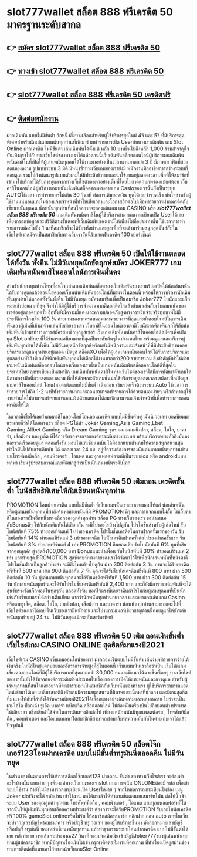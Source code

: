 # slot777wallet สล็อต 888 ฟรีเครดิต 50  มาตรฐานระดับสากล

## 👉 [สมัคร slot777wallet สล็อต 888 ฟรีเครดิต 50](https://slot777wallet.com/)
## 👉 [ทางเข้า slot777wallet สล็อต 888 ฟรีเครดิต 50](https://slot777wallet.com/)
## 👉 [slot777wallet สล็อต 888 ฟรีเครดิต 50 เครดิตฟรี](https://slot777wallet.com/)
## 👉 [ติดต่อพนักงาน](https://slot777wallet.com/)


ฝากเดิมพัน แบบไม่มีขั้นต่ำ  อีกหนึ่งสิ่งทางเลือกสำหรับผู้ใช้บริการยุคใหม่ 4จี และ 5จี ที่มีบริการสุดพิเศษสำหรับนักเล่นเกมพนันทุกท่านที่เข้ามาร่วมทำรายการเปิด Userกับทางเราเดิมพัน เกม Slot Online ฝากเครดิต ไม่มีขั้นต่ำ เล่นเดิมพันได้ตั้งแต่ หลัก 10 บาทขึ้นไปถึงหลัก 1,000 ร่วมสำราญใจ บันเทิงอุราไปกับทางเว็บไซต์ของทางเราได้แล้วตอนนี้เว็บเดิมพันสล็อตออนไลน์ผู้บริการเกมเดิมพันพนันคาสิโนที่เปิดให้ผู้เล่นพนันทุกคนได้ใช้งานมาอย่างเป็นเวลานานมากกว่า 3 ปี มีภาพกราฟิกที่สวยสดและงดงาม รูปแบบระบบ 3 มิติ
มิหนำซ้ำทางเว็บเกมของเรายังมี พนักงานมืออาชีพการสร้างระบบที่คอยดูเล  รวมไปถึงพัฒนารูปแบบตัวเกมให้มีประสิทธิภาพและน่าใช้งานอยู่ตลอดเวลา เพื่อที่ให้สมาชิกที่เข้ามาใช้บริการได้รับการดูแลจากทางเว็บไซต์ของเราอย่างเต็มที่โดยไม่ขาดตกบกพร่องแม้แต่น้อย เว็บคาสิโนออนไลน์ผู้บริการเกมพนันเดิมพันสล็อตของทางค่ายเกม Casioของเรานั้นยังเป็นระบบ AUTOใช้เวลาการทำรายการไม่เกิน 30 วินาที ต่อการเติมยอดเงิน พูดได้เลยว่ารวดเร็ว ทันใจสำหรับผู้ใช้งานแน่นอนและไม่ต้องแจ้งเจ้าหน้าที่ทำให้เสียเวลาและโอกาสอีกต่อไปเมื่อทำรายการฝากเครดิตกับเซียนพนันทุกคน
นักพนันทุกท่านที่สนใจอยากจะลองเล่นเกม เกม CASINO  หรือ ***slot777wallet สล็อต 888 ฟรีเครดิต 50*** เกมเดิมพันพนันคาสิโนผู้ใช้บริการสามารถลงทะเบียนเปิด Userได้เลยเพียงกรอกข้อมูลและปรัวัติตามขั้นตอนที่เว็บเดิมพันของเรามีให้เพียงไม่กี่อย่างเท่านั้น ใช้เวลาการทำรายการสมัครไม่ถึง 1 นาทีสมาชิกก็จะได้รับรหัสผ่านและยูสเพื่อที่จะเข้ามาร่วมสนุกสุดมันส์กับในเว็บไซต์เราสมัครเป็นสมาชิกกับทางเว็บเราวันนี้รับเลยฟรีเครดิต 100 เปอร์เซ็นต์ 

## slot777wallet สล็อต 888 ฟรีเครดิต 50 เปิดให้ใช้งานตลอด ได้ทั้งวัน ทั้งคืน ไม่มีวันหยุดนักขัตฤกษ์สมัคร JOKER777 เกมเดิมพันพนันคาสิโนออนไลน์การเงินมั่นคง

สำหรับนักลงทุนท่านไหนที่สนใจ เล่นเกมเดิมพันสล็อตของเว็บเดิมพันของเราพร้อมเปิดให้นักเล่นพนันได้รับการดูแลแล้วตอนนี้สุดยอดเว็บพนันเดิมพันออนไลน์ที่มาแรงในตอนนี้ พร้อมให้การบริการนักเดิมพันทุกท่านได้ตลอดทั้งวันทั้งคืน ไม่มีวันหยุด สมัครสมาชิกเพื่อเป็นสมาชิก Joker777 โบนัสและแจ็กพอตเข้าบ่อยมากที่สุด จึงทำให้มีผู้ใช้บริการจำนวนมากติดอกติดใจแล้วกับมาเล่นกับเว็บเกมพนันของเราต่ออยู่ตลอดทุกครั้ง อีกทั้งยังมีความมั่นคงและความปลอดภัยสูงทางการเงินจ่ายจริงทุกบาทไม่มีประวัติการโกงเงิน 100 % ค่ายเกมของเราครอบคลุมและครบวงจรที่สุดและยังตอบโจทย์ในการเดิมพันของผู้เล่นที่เข้ามาร่วมเล่นกับค่ายของเรา
เว็บคาสิโนออนไลน์ของเรามีโบนัสเครดิตฟรีแจกให้กับนักเดิมพันที่เข้ามาทำรายการสมัครสมาชิกทุกยูสเซอร์ เว็บเกมเดิมพันพนันคาสิโนออนไลน์สมัครเพื่อเปิดยูส Slot online ที่ได้รับกระแสนิยมมากที่สุดเป็นระดับต้นๆในประเทศไทย พร้อมดูแลและบริการผู้เดิมพันทุกท่านได้ทั้งคืน ไม่มีวันหยุดนักขัตฤกษ์พร้อมยังมีพนักงานและเจ้าหน้าที่ที่มีประสิทธิภาพคอยบริการและดูแลทุกท่านอยู่ตลอด เปิดยูส สล็อตXO เพื่อให้ผู้เล่นเกมพนันออนไลน์ได้รับการบริการและดูแลอย่างทั่วถึงมีเกมให้นักเดิมพันทุกคนได้เลือกใช้งานมากกว่า200 รายการเกม
สิ่งสำคัญที่ทำให้ค่ายเกมพนันเดิมพันสล็อตออนไลน์ของเว็บของเรานั้นเป็นเกมพนันเดิมพันสล็อตออนไลน์ดีที่สุดในประเทศไทย ลงทะเบียนเป็นสมาชิก  เกมเดิมพันพนันคาสิโนทางเว็บไซต์ของเราได้มีการพัฒนาตัวเกมให้มีภาพกราฟิกที่สวยสดและงดงามเพื่อให้ลักษณะตัวเกมนั้นน่าใช้บริการอยู่ตลอดเวลา สมัครเพื่อเปิดยูส เกมคาสิโนออนไลน์ โอนฝากเครดิตแบบไม่มีขั้นต่ำ เติมถอน เงินรวดเร็วด้วยระบบ Auto ใช้เวลาการทำรายการไม่ถึง 1-2 นาทีทั้งรายการฝากและถอนสามารถทำรายการได้ด้วยตนเองง่ายๆ หรือถ้าหากผู้ใช้งานท่านใดไม่สามารถทำรายการถอนเงินด้วยตนเองได้สมาชิกสามารถแจ้งเจ้าหน้าที่เพื่อทำรายการถอนเครดิตให้ได้

ในเวลานี้เชื่อได้เลยว่าเกมคาสิโนออนไลน์โอนถอนเครดิต แบบไม่มีขั้นต่ำทรู มันนี่ วอเลท ยอดนิยมมาแรงเลยก็ว่าได้โดยทางเรา สล็อต PGได้นำ  Joker Gaming,Asia Gaming,Ebet Gaming,Allbet Gaming หรือ Dream Gaming จุดรวมเกมเกมยิงปลา, สล็อต, ไฮโล, บาคาร่า, เสือมังกร และรูเล็ต ที่ได้การรับรองจากจากองค์กรระดับต่างประเทศ พร้อมบริการอย่างทั่วถึงมั่นคงและรวดเร็วคอยดูแล ตลอดทั้งวัน มอบให้แก่เซียนพนัน ได้มีออกแบบตัวเกมให้ความสนุกสนานสุดเร้าใจมันไปกับการเดิมพัน ได้ ตลอดเวลา 24 ชม. อยู่ที่ความต้องการของนักเล่นเกมพนันทุกท่านผ่านบนโทรศัพท์มือถือ , คอมพิวเตอร์ , ไอแพด และทุกแพลตฟอร์มที่เป็นระบบios หรือ androidแบบพกพา เรียนรู้ประสบการณ์และพัฒนาสู่การเป็นนักเล่นพนันระดับโลก

## slot777wallet สล็อต 888 ฟรีเครดิต 50 เติมถอน เครดิตขั้นต่ำ โบนัสสิทธิพิเศษให้กับเซียนพนันทุกท่าน

 PROMOTION  โอนฝากเครดิต แบบไม่มีขั้นต่ำ ที่เว็บเกมพนันเราอยากจะมอบให้แก่  นักเล่นพนัน หรือผู้เล่นพนันทุกคนที่กำลังค้นหาค่ายพนันที่มี  PROMOTION ดีๆ และการแจกแบบไม่กั๊ก ให้เว็บคาสิโนของเราเป็นอีกหนึ่งทางเลือกของลูกค้าทุกท่าน สล็อต PG ทางเว็บของเรา ขอนำเสนอกับBonusดีๆ ให้กับนักเดิมพันได้เลือกกัน จะมีโปรอะไรบ้างไปดูกัน
โปรโมชั่นสำหรับผู้เล่นใหม่ รับโบนัสทันที 75% ทำยอดเทิร์นแค่ 1 เท่าของเครดิต
โปรโมชั่นเครดิตในการฝากครั้งแรกของวัน รับโบนัสทันที 14% ทำยอดเทิร์นแค่ 3 เท่าของเครดิต
โบนัสเครดิตฝากครั้งต่อไปของฝากครั้งแรก รับโบนัสทันที 8% ทำยอดเทิร์นแค่ 4 เท่า
 PROMOTION คืนยอดเสีย รับโบนัสทันที 6% ทุนที่เสียจากคุณลูกค้า สูงสุดถึง100,000 บาท
Bonusแนะนำเพื่อน รับโบนัสทันที 30% ทำยอดเทิร์นแค่ 2 เท่า
และท้ายสุด PROMOTION สุดพิเศษที่ทางค่ายของเราได้จัดหาไว้ให้เพื่อนักเล่นพนันที่หน้าตาดี โปรโมชั่นฝากเป็นลูกค้าประจำ จะมีสิ่งไหนบ้างไปดูกัน
ฝาก 300 ติดต่อกัน 3 วัน ท่านจะได้รับเครดิตฟรีทันที 500 บาท
ฝาก 900 ติดต่อกัน 7 วัน คุณจะได้รับโบนัสเครดิตฟรีทันที 800 บาท
ฝาก 500 ติดต่อกัน 10 วัน ผู้เล่นเกมพนันทุกคนจะได้รับเครดิตฟรีทันที 1,500 บาท
ฝาก 300 ติดต่อกัน 15 วัน นักเล่นพนันทุกท่านจะได้รับโปรโมชั่นเครดิตฟรีทันที 2,400 บาท
และก็ยังมีการวางเดิมพันที่จะได้ลุ้นรับรางวัลแจ็กพอตในทุกๆวัน ตลอดทั้งวัน บอกไว้ตรงนี้เลยว่าคืนกำไรให้กับผู้เล่นทุกคนที่เป็นนักเล่นกับเว็บเกมเราได้อย่างเต็มเปี่ยม หากว่านักพนันทุกท่านอยากลองและอยากจะเล่น เกม Casino หรือเกมรูเล็ต, สล็อต, ไฮโล, เกมยิงปลา, เสือมังกร และบาคาร่า นักพนันทุกท่านสามารถแตะไปที่เว็บไซต์ของเราได้เลย ในเว็บของเรามีพนักงานและโปรแกรมเมอร์เชี่ยวชาญด้านนี้คอยดูแลให้นักเล่นพนันทุกท่านอยู่ 24 ชม. ไม่มีวันหยุดแม้กระทั่งเสาร์อาทิตย์

## slot777wallet สล็อต 888 ฟรีเครดิต 50 เติม ถอนเงินขั้นต่ำ  เว็บไซต์เกม CASINO ONLINE สุดฮิตที่มาแรงปี2021

เว็บไซต์เกม CASINO เว็บเกมออนไลน์ของเรา ฝากถอนเงินแบบไม่มีขั้นต่ำ เล่นง่ายทำรายการง่ายได้เงินจริง โบนัสใหญ่แตกบ่อยและอัตราการจ่ายสูงที่สุในตอนนี้ เว็บเกมพนันเราถือว่าเป็น เว็บไซต์เกมเสี่ยงดวงออนไลน์ที่มีผู้ใช้บริการมากที่สุดมากกว่า 30,000 คนและมีแนวโน้มจะขึ้นเรื่อยๆ ทางเว็บไซต์ของเรานั้นยังได้รับจากองค์กรระดับต่างประเทศในเรื่องของการเปิดให้แทงพนันและการดูแล สำหรับผู้เล่นทุกท่านที่สนใจและอยากที่จะเข้าร่วมมาเป็นสมาชิกกับเว็บพนันของทางเรา ผู้ใช้บริการสามารถแอดไลน์เข้ามาได้เลย
	มาลิ้มรสชาติถึงตัวเกมมีความสนุกสนานที่มีภาพและเนื้อหาที่น่าลอง และมีเกมสุดฮิตที่มาแรงให้กับที่กำลังได้รับความนิยมปี2021ได้เลือกแทงอย่างล้นหลามและหลากหลาย  ไม่ว่าจะเป็นเกมไฮโล ป๊อกเด้ง รูเล็ต บาคาร่า แบ็กแจ๊ค สล็อตออนไลน์ ไม่ต้องนั่งเครื่องบินไปถึงบ่อนต่างประเทศให้เสียเวลา หรือเสียค่าใช้จ่ายในการเดินทางอีกต่อไป เพียงแค่นักพนันมีทุกแพลตฟอร์ม , โทรศัพท์มือถือ , คอมพิวเตอร์ และไอแพดพกพาได้สมาชิกก็สามารถเข้ามาลิ้มรสความมันกับในค่ายเกมเราได้แล้วปัจจุบันนี้

## slot777wallet สล็อต 888 ฟรีเครดิต 50 สล็อตโจ๊กเกอร์123โอนฝากเครดิต แบบไม่มีขั้นต่ำทรูมันนี่ตลอดคืน ไม่มีวันหยุด

ในส่วนของขั้นตอนการใช้บริการสล็อตโจ๊กเกอร์123 ฝากถอน ขั้นต่ำ ของทางเว็บไซต์เรา จะต้องทำอะไรบ้างนั้น แบบง่าย ๆ เพียงแค่ทางเว็บเกมของเราslot เกมการพนัน ONLONEต้องมี รหัส เพื่อเข้าระบบใช้งาน ถ้ายังไม่มีสามารถลงทะเบียนเปิด Userได้ง่าย ๆ จากโหมดการลงทะเบียนในช่อง เมนู Joker slotจึงจะได้ รหัสผ่าน เข้าใช้งาน พอได้มาแล้วให้ทำตามขั้นตอนบนสมาร์ทโฟน ต่อไปนี้
เข้าระบบ User  ของคุณลูกค้าทุกท่าน โทรศัพท์มือถือ , คอมพิวเตอร์ , ไอแพด และทุกแพลตฟอร์มก็ได้
จากนั้นให้ผู้เดิมพันทุกท่านเลือกความประสงค์ว่า ต้องการจะได้รับPROMOTION รับเลยโบนัสเครดิตฟรี 100% gameSlot onlineหรือไม่รับ
ให้สมาชิกสมัครสมาชิก คลิกฝาก ถอน auto ภาพในเว็บจะปรากฏเลขบัญชีพร้อมธนาคาร หรือบัญชี ทรู วอเลท ของผู้ให้บริการขึ้นมา
คัดลอกหมายเลขบัญชี หรือบัญชี  ทรูมันนี่ ของเหล่าเซียนพนันทุกท่าน แล้วทำธุรกรรมระบบโอนฝากเครดิต แบบไม่มีขั้นต่ำได้เลย
หลังทำรายการแล้ว รอประมาณ27 วินาที ระบบจะเติมเงินเข้าบัญชีJoker777ของผู้เล่นพนันทุกท่านผู้สมัครสมาชิก
หากมีปัญหาเรื่องเงินไม่เข้า กรุณาติดต่อทีมงานที่คุณภาพ ที่ทำเรื่องเปิดยูสผ่านช่องทางการติดต่อที่แนบเอาไว้ทางหน้าเว็บเกมSlot Online


